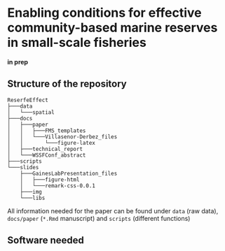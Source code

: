 # Enabling conditions for effective community-based marine reserves in small-scale fisheries

**in prep**

## Structure of the repository

```
ReserfeEffect
├───data
│   └───spatial
├───docs
│   ├───paper
│   │   ├───FMS_templates
│   │   └───Villasenor-Derbez_files
│   │       └───figure-latex
│   ├───technical_report
│   └───WSSFConf_abstract
├───scripts
└───slides
    ├───GainesLabPresentation_files
    │   ├───figure-html
    │   └───remark-css-0.0.1
    ├───img
    └───libs
```

All information needed for the paper can be found under `data` (raw data), `docs/paper` (`*.Rmd` manuscript) and `scripts` (different functions)

## Software needed

